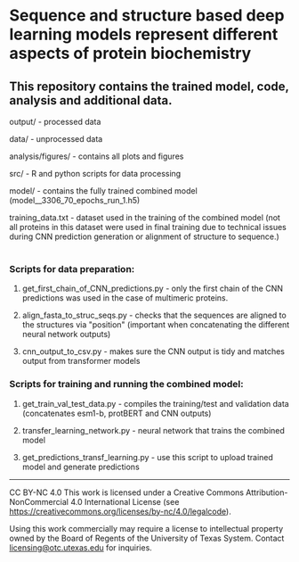 # Sequence and structure based deep learning models represent different aspects of protein biochemistry
## This repository contains the trained model, code, analysis and additional data.

output/ - processed data

data/ - unprocessed data

analysis/figures/ - contains all plots and figures

src/ - R and python scripts for data processing

model/ - contains the fully trained combined model (model__3306_70_epochs_run_1.h5)

training_data.txt - dataset used in the training of the combined model (not all proteins in this dataset were used in final training due to technical issues during CNN prediction generation or alignment of structure to sequence.)
<br />
<br />

### Scripts for data preparation:

1) get_first_chain_of_CNN_predictions.py - only the first chain of the CNN predictions was used in the case of multimeric proteins. 

2) align_fasta_to_struc_seqs.py - checks that the sequences are aligned to the structures via "position" (important when concatenating the different neural network outputs)

3) cnn_output_to_csv.py - makes sure the CNN output is tidy and matches output from transformer models


### Scripts for training and running the combined model:

1) get_train_val_test_data.py - compiles the training/test and validation data (concatenates esm1-b, protBERT and CNN outputs)

2) transfer_learning_network.py - neural network that trains the combined model

3) get_predictions_transf_learning.py - use this script to upload trained model and generate predictions

---

CC BY-NC 4.0 This work is licensed under a Creative Commons Attribution-NonCommercial 4.0 International License (see https://creativecommons.org/licenses/by-nc/4.0/legalcode).

Using this work commercially may require a license to intellectual property owned by the Board of Regents of the University of Texas System. Contact licensing@otc.utexas.edu for inquiries.

